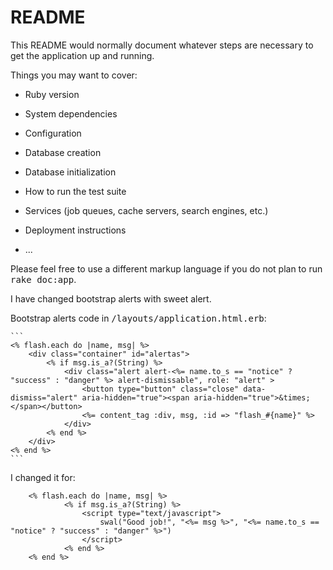 # README

This README would normally document whatever steps are necessary to get the
application up and running.

Things you may want to cover:

* Ruby version

* System dependencies

* Configuration

* Database creation

* Database initialization

* How to run the test suite

* Services (job queues, cache servers, search engines, etc.)

* Deployment instructions

* ...


Please feel free to use a different markup language if you do not plan to run
<tt>rake doc:app</tt>.

I have changed bootstrap alerts with sweet alert.

Bootstrap alerts code in <tt>/layouts/application.html.erb</tt>:

	```
	<% flash.each do |name, msg| %>
		<div class="container" id="alertas">
			<% if msg.is_a?(String) %>
				<div class="alert alert-<%= name.to_s == "notice" ? "success" : "danger" %> alert-dismissable", role: "alert" >
					<button type="button" class="close" data-dismiss="alert" aria-hidden="true"><span aria-hidden="true">&times;</span></button>
					<%= content_tag :div, msg, :id => "flash_#{name}" %>
				</div>
			<% end %>
		</div>
	<% end %>
	```

I changed it for:
```
	<% flash.each do |name, msg| %>
			<% if msg.is_a?(String) %>
				<script type="text/javascript">			
					swal("Good job!", "<%= msg %>", "<%= name.to_s == "notice" ? "success" : "danger" %>")
				</script>
			<% end %>
	<% end %>
```